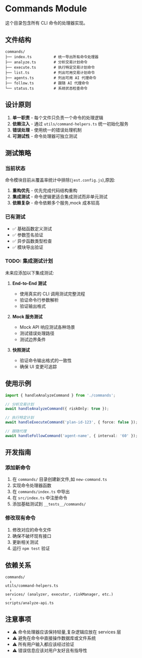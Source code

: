 # Commands Module

这个目录包含所有 CLI 命令的处理器实现。

## 文件结构

```
commands/
├── index.ts          # 统一导出所有命令处理器
├── analyze.ts        # 分析交易计划命令
├── execute.ts        # 执行特定交易计划命令
├── list.ts           # 列出可用交易计划命令
├── agents.ts         # 列出可用 AI 代理命令
├── follow.ts         # 跟随 AI 代理命令
└── status.ts         # 系统状态检查命令
```

## 设计原则

1. **单一职责** - 每个文件只负责一个命令的处理逻辑
2. **依赖注入** - 通过 `utils/command-helpers.ts` 统一初始化服务
3. **错误处理** - 使用统一的错误处理机制
4. **可测试性** - 命令处理器可独立测试

## 测试策略

### 当前状态

命令模块目前从覆盖率统计中排除(`jest.config.js`),原因:

1. **重构优先** - 优先完成代码结构重构
2. **集成测试** - 命令逻辑更适合集成测试而非单元测试
3. **依赖复杂** - 命令依赖多个服务,mock 成本较高

### 已有测试

- ✅ 基础函数定义测试
- ✅ 参数签名验证
- ✅ 异步函数类型检查
- ✅ 模块导出验证

### TODO: 集成测试计划

未来应添加以下集成测试:

1. **End-to-End 测试**
   - 使用真实的 CLI 调用测试完整流程
   - 验证命令行参数解析
   - 验证输出格式

2. **Mock 服务测试**
   - Mock API 响应测试各种场景
   - 测试错误处理路径
   - 测试边界条件

3. **快照测试**
   - 验证命令输出格式的一致性
   - 确保 UI 变更可追踪

## 使用示例

```typescript
import { handleAnalyzeCommand } from './commands';

// 分析交易计划
await handleAnalyzeCommand({ riskOnly: true });

// 执行特定计划
await handleExecuteCommand('plan-id-123', { force: false });

// 跟随代理
await handleFollowCommand('agent-name', { interval: '60' });
```

## 开发指南

### 添加新命令

1. 在 `commands/` 目录创建新文件,如 `new-command.ts`
2. 实现命令处理器函数
3. 在 `commands/index.ts` 中导出
4. 在 `src/index.ts` 中注册命令
5. 添加基础测试到 `__tests__/commands/`

### 修改现有命令

1. 修改对应的命令文件
2. 确保不破坏现有接口
3. 更新相关测试
4. 运行 `npm test` 验证

## 依赖关系

```
commands/
  ↓
utils/command-helpers.ts
  ↓
services/ (analyzer, executor, riskManager, etc.)
  ↓
scripts/analyze-api.ts
```

## 注意事项

- ⚠️ 命令处理器应该保持轻量,复杂逻辑应放在 services 层
- ⚠️ 避免在命令中直接操作数据库或文件系统
- ⚠️ 所有用户输入都应该经过验证
- ⚠️ 错误信息应该对用户友好且有指导性
